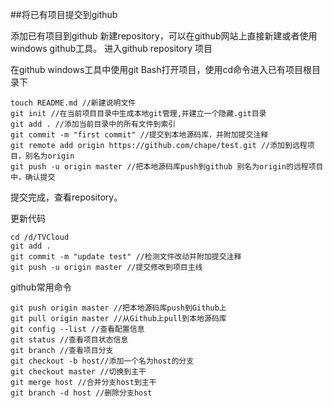 ##将已有项目提交到github

添加已有项目到github
新建repository，可以在github网站上直接新建或者使用windows github工具。
进入github repository 项目

在github windows工具中使用git Bash打开项目，使用cd命令进入已有项目根目录下
```
touch README.md //新建说明文件
git init //在当前项目目录中生成本地git管理,并建立一个隐藏.git目录
git add . //添加当前目录中的所有文件到索引
git commit -m "first commit" //提交到本地源码库，并附加提交注释
git remote add origin https://github.com/chape/test.git //添加到远程项目，别名为origin
git push -u origin master //把本地源码库push到github 别名为origin的远程项目中，确认提交
```
提交完成，查看repository。

更新代码
```
cd /d/TVCloud
git add .
git commit -m "update test" //检测文件改动并附加提交注释
git push -u origin master //提交修改到项目主线
```

github常用命令
```
git push origin master //把本地源码库push到Github上
git pull origin master //从Github上pull到本地源码库
git config --list //查看配置信息
git status //查看项目状态信息
git branch //查看项目分支
git checkout -b host//添加一个名为host的分支
git checkout master //切换到主干
git merge host //合并分支host到主干
git branch -d host //删除分支host
```
